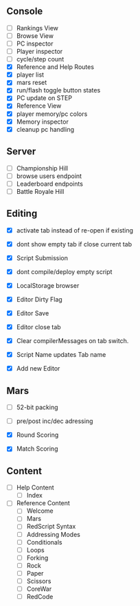 


Console
-------
- [ ] Rankings View
- [ ] Browse View
- [ ] PC inspector
- [ ] Player inspector
- [ ] cycle/step count
- [x] Reference and Help Routes
- [x] player list
- [x] mars reset 
- [x] run/flash toggle button states
- [x] PC update on STEP
- [x] Reference View
- [x] player memory/pc colors
- [x] Memory inspector
- [x] cleanup pc handling

Server
------
- [ ] Championship Hill
- [ ] browse users endpoint
- [ ] Leaderboard endpoints
- [ ] Battle Royale Hill

Editing
-------
- [x] activate tab instead of re-open if existing
- [x] dont show empty tab if close current tab
- [x] Script Submission
- [x] dont compile/deploy empty script
- [x] LocalStorage browser
- [x] Editor Dirty Flag
- [x] Editor Save
- [x] Editor close tab
- [x] Clear compilerMessages on tab switch.
- [x] Script Name updates Tab name
- [x] Add new Editor


Mars
----
- [ ] 52-bit packing
- [ ] pre/post inc/dec adressing
- [x] Round Scoring
- [x] Match Scoring


Content
-------
- [ ] Help Content
  - [ ] Index
- [ ] Reference Content
  - [ ] Welcome
  - [ ] Mars
  - [ ] RedScript Syntax
  - [ ] Addressing Modes
  - [ ] Conditionals
  - [ ] Loops
  - [ ] Forking
  - [ ] Rock
  - [ ] Paper
  - [ ] Scissors
  - [ ] CoreWar
  - [ ] RedCode
